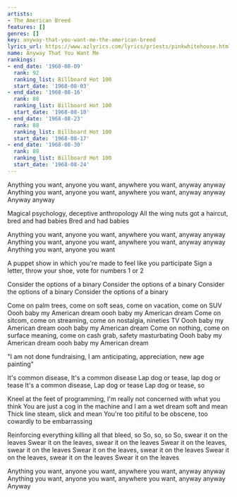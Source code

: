 ```yaml
---
artists:
- The American Breed
features: []
genres: []
key: anyway-that-you-want-me-the-american-breed
lyrics_url: https://www.azlyrics.com/lyrics/priests/pinkwhitehouse.html
name: Anyway That You Want Me
rankings:
- end_date: '1968-08-09'
  rank: 92
  ranking_list: Billboard Hot 100
  start_date: '1968-08-03'
- end_date: '1968-08-16'
  rank: 88
  ranking_list: Billboard Hot 100
  start_date: '1968-08-10'
- end_date: '1968-08-23'
  rank: 88
  ranking_list: Billboard Hot 100
  start_date: '1968-08-17'
- end_date: '1968-08-30'
  rank: 88
  ranking_list: Billboard Hot 100
  start_date: '1968-08-24'
---
```


Anything you want, anyone you want, anywhere you want, anyway anyway
Anything you want, anyone you want, anywhere you want, anyway anyway
Anyway anyway

Magical psychology, deceptive anthropology
All the wing nuts got a haircut, bred and had babies
Bred and had babies

Anything you want, anyone you want, anywhere you want, anyway anyway
Anything you want, anyone you want, anywhere you want, anyway anyway
Anything you want, anyone you want

A puppet show in which you're made to feel like you participate
Sign a letter, throw your shoe, vote for numbers 1 or 2

Consider the options of a binary
Consider the options of a binary
Consider the options of a binary
Consider the options of a binary

Come on palm trees, come on soft seas, come on vacation, come on SUV
Oooh baby my American dream oooh baby my American dream
Come on sitcom, come on streaming, come on nostalgia, nineties TV
Oooh baby my American dream oooh baby my American dream
Come on nothing, come on surface meaning, come on cash grab, safety masturbating
Oooh baby my American dream oooh baby my American dream

"I am not done fundraising, I am anticipating, appreciation, new age painting"

It's common disease, It's a common disease
Lap dog or tease, lap dog or tease
It's a common disease, Lap dog or tease
Lap dog or tease, so

Kneel at the feet of programming, I'm really not concerned with what you think
You are just a cog in the machine and I am a wet dream soft and mean
Thick line steam, slick and mean
You're too pitiful to be obscene, too cowardly to be embarrassing

Reinforcing everything killing all that bleed, so
So, so, so
So, swear it on the leaves
Swear it on the leaves, swear it on the leaves
Swear it on the leaves, swear it on the leaves
Swear it on the leaves, swear it on the leaves
Swear it on the leaves, swear it on the leaves
Swear it on the leaves

Anything you want, anyone you want, anywhere you want, anyway anyway
Anything you want, anyone you want, anywhere you want, anyway anyway
Anyway



